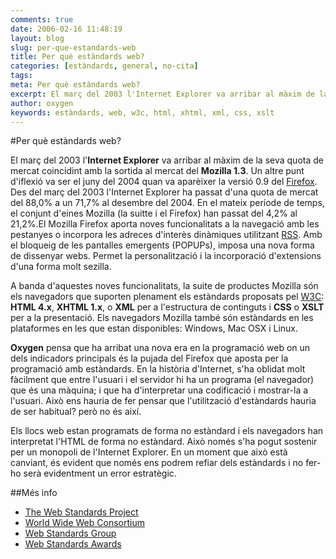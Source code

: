 ```yaml
---
comments: true
date: 2006-02-16 11:48:19
layout: blog
slug: per-que-estandards-web
title: Per què estàndards web?
categories: [estàndards, general, no-cita]
tags:
meta: Per què estàndards web?
excerpt: El març del 2003 l'Internet Explorer va arribar al màxim de la seva quota de mercat coincidint amb la sortida al mercat del Mozilla 1.3
author: oxygen
keywords: estàndards, web, w3c, html, xhtml, xml, css, xslt
---
```


#Per què estàndards web?

El març del 2003 l'**Internet Explorer** va arribar al màxim de la seva quota de mercat coincidint amb la sortida al mercat del **Mozilla 1.3**. Un altre punt d'iflexió va ser el juny del 2004 quan va aparèixer la versió 0.9 del [Firefox](http://www.mozilla.org 'Enllaç extern en anglès; Mozilla Corporation - Home of the Firefox web browser'). Des del març del 2003 l'Internet Explorer ha passat d'una quota de mercat del 88,0% a un 71,7% al desembre del 2004. En el mateix període de temps, el conjunt d'eines Mozilla (la suitte i el Firefox) han passat del 4,2% al 21,2%.El Mozilla Firefox aporta noves funcionalitats a la navegació amb les pestanyes o incorpora les adreces d'interès dinàmiques utilitzant [RSS](http://www.mozilla.com/firefox/livebookmarks 'Enllaç extern en anglès; Product RSS | Mozilla Corporation'). Amb el bloqueig de les pantalles emergents (POPUPs), imposa una nova forma de dissenyar webs. Permet la personalització i la incorporació d'extensions d'una forma molt sezilla.

A banda d'aquestes noves funcionalitats, la suite de productes Mozilla són els navegadors que suporten plenament els estàndards proposats pel [W3C](http://www.w3.org/ 'Enllaç extern en anglès; World Wide Web Consortium'): **HTML 4.x**, **XHTML 1.x**, o **XML** per a l'estructura de continguts i **CSS** o **XSLT** per a la presentació. Els navegadors Mozilla també són estàndards en les plataformes en les que estan disponibles: Windows, Mac OSX i Linux.

**Oxygen** pensa que ha arribat una nova era en la programació web on un dels indicadors principals és la pujada del Firefox que aposta per la programació amb estàndards. En la història d'Internet, s'ha oblidat molt fàcilment que entre l'usuari i el servidor hi ha un programa (el navegador) que és una màquina; i que ha d'interpretar una codificació i mostrar-la a l'usuari. Això ens hauria de fer pensar que l'utilització d'estàndards hauria de ser habitual? però no és així.

Els llocs web estan programats de forma no estàndard i els navegadors han interpretat l'HTML de forma no estàndard. Això només s'ha pogut sostenir per un monopoli de l'Internet Explorer. En un moment que això està canviant, és evident que només ens podrem refiar dels estàndards i no fer-ho serà evidentment un error estratègic.

##Més info

- [The Web Standards Project](http://www.webstandards.org/ 'The Web Standards Project')
- [World Wide Web Consortium](http://www.w3.org/ 'World Wide Web Consortium')
- [Web Standards Group](http://webstandardsgroup.org/ 'Web Standards Group')
- [Web Standards Awards](http://www.webstandardsawards.com/ 'Web Standards Awards')